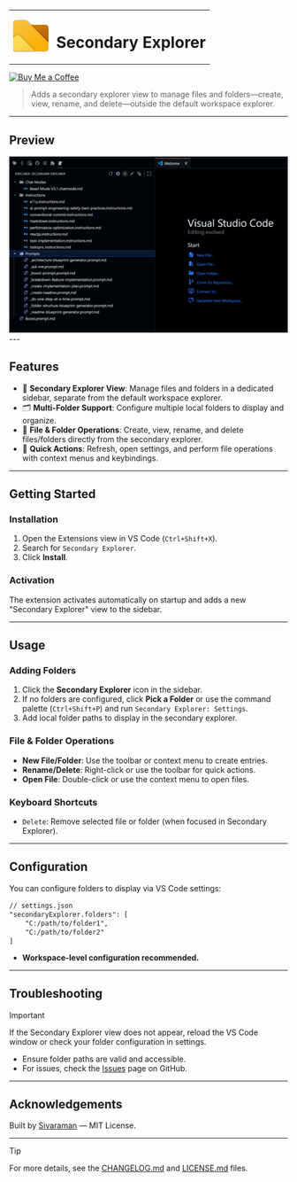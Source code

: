 

<table>
	<tr>
		<td><img src="images/logo.png" alt="Secondary Explorer Logo" width="64" /></td>
		<td><h1>Secondary Explorer</h1></td>
	</tr>
</table>

<a href="https://buymeacoffee.com/r35007" target="_blank">
	<img src="https://r35007.github.io/Siva_Profile/images//buymeacoffee.png" alt="Buy Me a Coffee" height="32" />
</a>

> Adds a secondary explorer view to manage files and folders—create, view, rename, and delete—outside the default workspace explorer.

---

## Preview

<img src="./images/preview.png">
---

## Features

- 📁 **Secondary Explorer View**: Manage files and folders in a dedicated sidebar, separate from the default workspace explorer.
- 🗂️ **Multi-Folder Support**: Configure multiple local folders to display and organize.
- 📝 **File & Folder Operations**: Create, view, rename, and delete files/folders directly from the secondary explorer.
- 🔄 **Quick Actions**: Refresh, open settings, and perform file operations with context menus and keybindings.

---

## Getting Started

### Installation

1. Open the Extensions view in VS Code (`Ctrl+Shift+X`).
2. Search for `Secondary Explorer`.
3. Click **Install**.

### Activation

The extension activates automatically on startup and adds a new "Secondary Explorer" view to the sidebar.

---

## Usage

### Adding Folders

1. Click the **Secondary Explorer** icon in the sidebar.
2. If no folders are configured, click **Pick a Folder** or use the command palette (`Ctrl+Shift+P`) and run `Secondary Explorer: Settings`.
3. Add local folder paths to display in the secondary explorer.

### File & Folder Operations

- **New File/Folder**: Use the toolbar or context menu to create entries.
- **Rename/Delete**: Right-click or use the toolbar for quick actions.
- **Open File**: Double-click or use the context menu to open files.

### Keyboard Shortcuts

- `Delete`: Remove selected file or folder (when focused in Secondary Explorer).

---

## Configuration

You can configure folders to display via VS Code settings:

```jsonc
// settings.json
"secondaryExplorer.folders": [
	"C:/path/to/folder1",
	"C:/path/to/folder2"
]
```

- **Workspace-level configuration recommended.**

---

## Troubleshooting

> [!IMPORTANT]
> If the Secondary Explorer view does not appear, reload the VS Code window or check your folder configuration in settings.

- Ensure folder paths are valid and accessible.
- For issues, check the [Issues](https://github.com/R35007/secondary-explorer-vscode-extension/issues) page on GitHub.

---


## Acknowledgements

Built by [Sivaraman](mailto:sendmsg2siva@gmail.com) — MIT License.

---

> [!TIP]
> For more details, see the [CHANGELOG.md](CHANGELOG.md) and [LICENSE.md](LICENSE.md) files.
